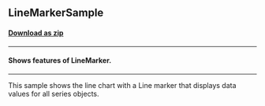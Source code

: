 ## LineMarkerSample
#### [Download as zip](https://downgit.github.io/#/home?url=https://github.com/GrapeCity/ComponentOne-WPF-Samples/tree/master/NET_4.5.2/C1.WPF.FlexChart/CS/LineMarker)
____
#### Shows features of LineMarker.
____
This sample shows the line chart with a Line marker that displays data values for all series objects.
